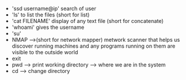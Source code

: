 - 'ssd username@ip' search of user 
- 'ls' to list the files (short for list)
- 'cat FILENAME' display of any text file (short for concatenate)
- 'whoami' gives the username
- 'su'
- NMAP -->(short for network mapper) metwork scanner that helps us discover running machines and any programs running on them are visible to the outside world
- exit
- pwd --> print working directory --> where we are in the system
- cd --> change directory
